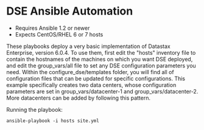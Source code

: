 # DSE Ansible Automation


* Requires Ansible 1.2 or newer
* Expects CentOS/RHEL 6 or 7 hosts

These playbooks deploy a very basic implementation of Datastax Enterprise, version 6.0.4. To use them, first edit the 
"hosts" inventory file to contain the hostnames of the machines on which you want DSE deployed, and edit the 
group_vars/all file to set any DSE configuration parameters you need.  Within the configure_dse/templates folder, you will find
all of configuration files that can be updated for specific configurations. This example specifically creates two data centers, 
whose configuration parameters are set in group_vars/datacenter-1 and group_vars/datacenter-2.  More datacenters can be 
added by following this pattern.

Running the playbook: 
```
ansible-playbook -i hosts site.yml
```



